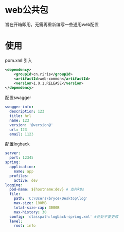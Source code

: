 # web公共包

旨在开箱即用，无需再重新编写一些通用web配置

# 使用


pom.xml 引入

```xml
<dependency>
    <groupId>cn.riris</groupId>
    <artifactId>web-common</artifactId>
    <version>1.0.1.RELEASE</version>
</dependency>
```

配置swagger

```yaml
swagger-info:
  description: 123
  title: hrl
  name: 123
  version: '@version@'
  url: 123
  email: 1123
```

配置logback

```yaml
server:
  port: 12345
spring:
  application:
    name: app
  profiles:
    active: dev
logging:
  pod-name: ${hostname:dev} # 支持k8s
  file:
    path: 'C:\Users\bryce\Desktop\log'
    max-size: 100MB
    total-size-cap: 300GB
    max-history: 30
  config: 'classpath:logback-spring.xml' #此处不要更改
  level:
    root: info
```


